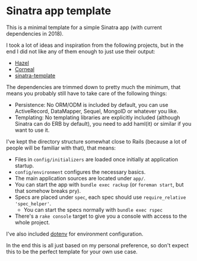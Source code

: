 # Sinatra app template

This is a minimal template for a simple Sinatra app (with current dependencies in 2018).

I took a lot of ideas and inspiration from the following projects, but in the end I did not like any of them enough to just use their output:
- [Hazel](https://github.com/c7/hazel)
- [Corneal](https://github.com/thebrianemory/corneal)
- [sinatra-template](https://github.com/zapnap/sinatra-template)

The dependencies are trimmed down to pretty much the minimum, that means you probably still have to take care of the following things:

- Persistence: No ORM/ODM is included by default, you can use ActiveRecord, DataMapper, Sequel, MongoID or whatever you like.
- Templating: No templating libraries are explicitly included (although Sinatra can do ERB by default), you need to add haml(it) or similar if you want to use it.

I've kept the directory structure somewhat close to Rails (because a lot of people will be familiar with that), that means:

- Files in `config/initializers` are loaded once initially at application startup.
- `config/environment` configures the necessary basics.
- The main application sources are located under `app/`.
- You can start the app with `bundle exec rackup` (or `foreman start`, but that somehow breaks pry).
- Specs are placed under `spec`, each spec should use `require_relative 'spec_helper'`.
  - You can start the specs normally with `bundle exec rspec`
- There's a `rake console` target to give you a console with access to the whole project.

I've also included [dotenv](https://github.com/bkeepers/dotenv) for environment configuration.

In the end this is all just based on my personal preference, so don't expect this to be the perfect template for your own use case.
